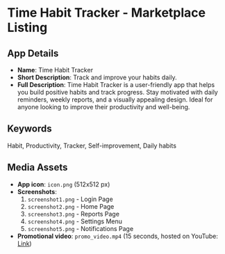# Time Habit Tracker - Marketplace Listing

## App Details
- **Name**: Time Habit Tracker
- **Short Description**: Track and improve your habits daily.
- **Full Description**:
  Time Habit Tracker is a user-friendly app that helps you build positive habits and track progress. Stay motivated with daily reminders, weekly reports, and a visually appealing design. Ideal for anyone looking to improve their productivity and well-being.

## Keywords
Habit, Productivity, Tracker, Self-improvement, Daily habits

## Media Assets
- **App icon**: `icon.png` (512x512 px)
- **Screenshots**:
  1. `screenshot1.png` - Login Page
  2. `screenshot2.png` - Home Page
  3. `screenshot3.png` - Reports Page
  4. `screenshot4.png` - Settings Menu
  5. `screenshot5.png` - Notifications Page
- **Promotional video**: `promo_video.mp4` (15 seconds, hosted on YouTube: [Link](https://youtube.com/example))